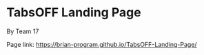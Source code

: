 # TabsOFF Landing Page
By Team 17

Page link: https://brian-program.github.io/TabsOFF-Landing-Page/


